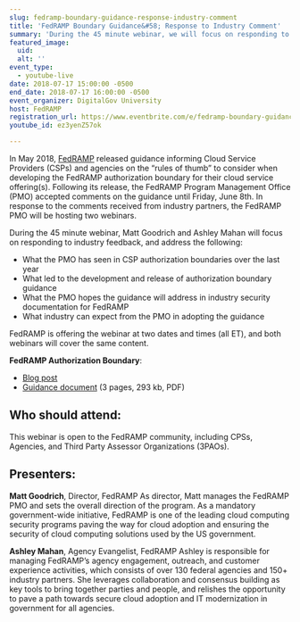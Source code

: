 ```yaml
---
slug: fedramp-boundary-guidance-response-industry-comment
title: 'FedRAMP Boundary Guidance&#58; Response to Industry Comment'
summary: 'During the 45 minute webinar, we will focus on responding to industry feedback, from the May 2018, guidance FedRAMP released informing Cloud Service Providers (CSPs) and Agencies on the “rules of thumb” to consider when developing the FedRAMP authorization boundary for their cloud service offering(s).'
featured_image: 
  uid: 
  alt: ''
event_type: 
  - youtube-live
date: 2018-07-17 15:00:00 -0500
end_date: 2018-07-17 16:00:00 -0500
event_organizer: DigitalGov University
host: FedRAMP
registration_url: https://www.eventbrite.com/e/fedramp-boundary-guidance-response-to-industry-comment-registration-47678739393
youtube_id: ez3yenZ57ok

---
```


In May 2018, [FedRAMP](https://www.fedramp.gov/) released guidance informing Cloud Service Providers (CSPs) and agencies on the “rules of thumb” to consider when developing the FedRAMP authorization boundary for their cloud service offering(s). Following its release, the FedRAMP Program Management Office (PMO) accepted comments on the guidance until Friday, June 8th. In response to the comments received from industry partners, the FedRAMP PMO will be hosting two webinars. 

During the 45 minute webinar, Matt Goodrich and Ashley Mahan will focus on responding to industry feedback, and address the following:

- What the PMO has seen in CSP authorization boundaries over the last year
- What led to the development and release of authorization boundary guidance 
- What the PMO hopes the guidance will address in industry security documentation for FedRAMP
- What industry can expect from the PMO in adopting the guidance

FedRAMP is offering the webinar at two dates and times (all ET), and both webinars will cover the same content. 

**FedRAMP Authorization Boundary**: 

 * [Blog post](https://www.fedramp.gov/fedramp-authorization-boundary-guidance-released/) 
 * [Guidance document](https://www.fedramp.gov/assets/resources/documents/CSP_A_FedRAMP_Authorization_Boundary_Guidance.pdf) (3 pages, 293 kb, PDF) 

## Who should attend: 

This webinar is open to the FedRAMP community, including CPSs, Agencies, and Third Party Assessor Organizations (3PAOs).

## Presenters: 

**Matt Goodrich**, Director, FedRAMP 
As director, Matt manages the FedRAMP PMO and sets the overall direction of the program. As a mandatory government-wide initiative, FedRAMP is one of the leading cloud computing security programs paving the way for cloud adoption and ensuring the security of cloud computing solutions used by the US government.

**Ashley Mahan**, Agency Evangelist, FedRAMP 
Ashley is responsible for managing FedRAMP’s agency engagement, outreach, and customer experience activities, which consists of over 130 federal agencies and 150+ industry partners. She leverages collaboration and consensus building as key tools to bring together parties and people, and relishes the opportunity to pave a path towards secure cloud adoption and IT modernization in government for all agencies.

